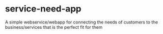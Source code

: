 # service-need-app

A simple webservice/webapp for connecting the needs of customers to the business/services that is the perfect fit for them
